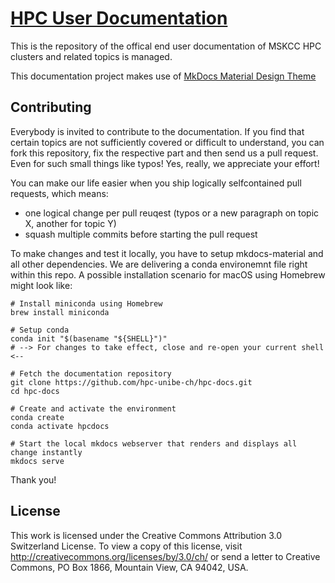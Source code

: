 # [HPC User Documentation](https://mskcc.github.io/userdocs/)

This is the repository of the offical end user documentation of MSKCC HPC clusters and related topics
is managed. 

This documentation project makes use of [MkDocs Material Design Theme](https://squidfunk.github.io/mkdocs-material)

## Contributing

Everybody is invited to contribute to the documentation. If you find that certain topics
are not sufficiently covered or difficult to understand, you can fork this repository,
fix the respective part and then send us a pull request. Even for such small things like
typos! Yes, really, we appreciate your effort!

You can make our life easier when you ship logically selfcontained pull requests, which means:

  * one logical change per pull reuqest (typos or a new paragraph on topic X, another for topic Y)
  * squash multiple commits before starting the pull request

To make changes and test it locally, you have to setup mkdocs-material and all
other dependencies. We are delivering a conda environemnt file right within
this repo. A possible installation scenario for macOS using Homebrew might look
like:

```
# Install miniconda using Homebrew
brew install miniconda

# Setup conda
conda init "$(basename "${SHELL}")"
# --> For changes to take effect, close and re-open your current shell <--

# Fetch the documentation repository
git clone https://github.com/hpc-unibe-ch/hpc-docs.git
cd hpc-docs

# Create and activate the environment
conda create
conda activate hpcdocs

# Start the local mkdocs webserver that renders and displays all change instantly
mkdocs serve
```

Thank you!

## License

This work is licensed under the Creative Commons Attribution 3.0 Switzerland
License. To view a copy of this license, visit http://creativecommons.org/licenses/by/3.0/ch/
or send a letter to Creative Commons, PO Box 1866, Mountain View, CA 94042, USA.
